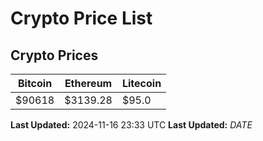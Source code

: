# Crypto Price List

## Crypto Prices
| Bitcoin | Ethereum | Litecoin |
| ------- | -------- | -------- |
| $90618 | $3139.28 | $95.0 |
**Last Updated:** 2024-11-16 23:33 UTC
**Last Updated:** $DATE$
